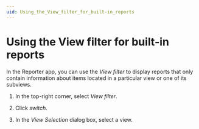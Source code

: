 ```yaml
---
uid: Using_the_View_filter_for_built-in_reports
---
```


# Using the View filter for built-in reports

In the Reporter app, you can use the *View filter* to display reports that only contain information about items located in a particular view or one of its subviews.

1. In the top-right corner, select *View filter*.

2. Click *switch*.

3. In the *View Selection* dialog box, select a view.
